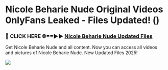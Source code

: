 # Nicole Beharie Nude Original Videos 0nlyFans Leaked - Files Updated! ()

<h3>🔴 CLICK HERE 🌐==►► <a href="https://tinyurl.com/2p9ay9w9" rel="nofollow">Nicole Beharie Nude Updated Files</a></h3>

Get Nicole Beharie Nude and all content. Now you can access all videos and pictures of Nicole Beharie Nude. New Updated Files 2025!

[![](https://i.imgur.com/KQgVmj3.gif)](https://tinyurl.com/2p9ay9w9)

